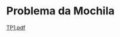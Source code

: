 # Problema da Mochila

[TP1.pdf](https://github.com/Afonso017/ProblemaDaMochila/files/10775320/TP1.pdf)

